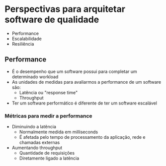 # Perspectivas para arquitetar software de qualidade

- Performance
- Escalabilidade
- Resiliência

## Performance

- É o desempenho que um software possui para completar um determinado workload
- As unidades de medidas para avaliarmos a performance de um software são:
  - Latência ou "response time"
  - Throughput
- Ter um software performático é diferente de ter um software escalável

### Métricas para medir a performance

- Diminuindo a latência
  - Normalmente medida em milliseconds
  - É afetada pelo tempo de processamento da aplicação, rede e chamadas externas
- Aumentando throughput
  - Quantidade de requisições
  - Diretamente ligado a latência